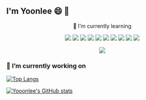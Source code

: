 
## I'm Yoonlee 😄 👋
<p align='center'>
  🌱 I’m currently learning
</p>
<p align='center'>
 <img src="https://img.shields.io/badge/Studying-0288D1?style=flat-square&logo=BookStack&logoColor=white"/> 
 <img src="https://img.shields.io/badge/PyTorch-EE4C2C?style=for-the-badge&logo=pytorch&logoColor=white"/>
 <img src="https://img.shields.io/badge/Python-3776AB?style=flat-square&logo=Python&logoColor=white"/>
  <img src="https://img.shields.io/badge/docker-257bd6?style=for-the-badge&logo=docker&logoColor=white"/>
  <img src="https://img.shields.io/badge/kubernetes-326CE5?&style=plastic&logo=kubernetes&logoColor=white"/>
 <img src="https://img.shields.io/badge/Java-007396?style=flat&logo=OpenJDK&logoColor=white"/>
 <img src="https://img.shields.io/badge/JavaScript-F7DF1E?style=flat-square&logo=JavaScript&logoColor=white"/>
 <img src="https://img.shields.io/badge/React-61DAFB?style=flat-square&logo=React&logoColor=white"/>
 <img src="https://img.shields.io/badge/Nodejs-339933?style=flat-square&logo=Node.js&logoColor=white"/>
 <img src="https://img.shields.io/badge/django-092E20?style=flat-square&logo=django&logoColor=white"/>
</p>
<p align='center'>
  <a href="https://github.com/Yooonlee"><img src="https://hits.seeyoufarm.com/api/count/incr/badge.svg?    url=https%3A%2F%2Fgithub.com%2Fseondal&count_bg=%23000000&title_bg=%23000000&icon=github.svg&icon_color=%23E7E7E7&title=GitHub&edge_flat=false)"/>
  </a>
</p>


### 🔭 I’m currently working on
<p align='center'>
 
[![Top Langs](https://github-readme-stats.vercel.app/api/top-langs/?username=Yooonlee)](https://github.com/Yooonlee/github-readme-stats)
</p>

[![Yooonlee's GitHub stats](https://github-readme-stats.vercel.app/api?username=Yooonlee)](https://github.com/Yooonlee/github-readme-stats)


 <!--
**Yooonlee/Yooonlee** is a ✨ _special_ ✨ repository because its `README.md` (this file) appears on your GitHub profile.

Here are some ideas to get you started:

- 🔭 I’m currently working on ...
- 🌱 I’m currently learning ...
- 👯 I’m looking to collaborate on ...
- 🤔 I’m looking for help with ...
- 💬 Ask me about ...
- 📫 How to reach me: ...
- 😄 Pronouns: ...
- ⚡ Fun fact: ...
-->
